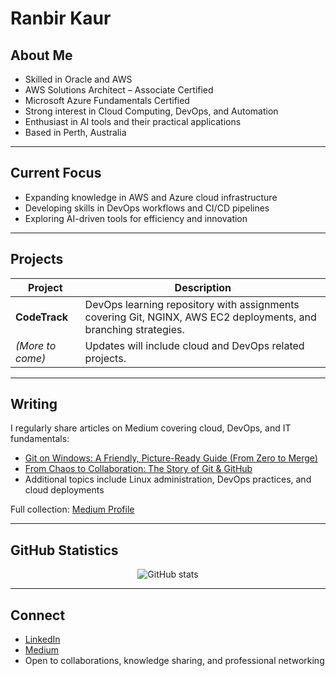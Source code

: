 # Ranbir Kaur

## About Me
- Skilled in Oracle and AWS  
- AWS Solutions Architect – Associate Certified  
- Microsoft Azure Fundamentals Certified  
- Strong interest in Cloud Computing, DevOps, and Automation  
- Enthusiast in AI tools and their practical applications  
- Based in Perth, Australia  

---

## Current Focus
- Expanding knowledge in AWS and Azure cloud infrastructure  
- Developing skills in DevOps workflows and CI/CD pipelines  
- Exploring AI-driven tools for efficiency and innovation  

---

## Projects
| Project | Description |
|---------|-------------|
| **CodeTrack** | DevOps learning repository with assignments covering Git, NGINX, AWS EC2 deployments, and branching strategies. |
| *(More to come)* | Updates will include cloud and DevOps related projects. |

---

## Writing
I regularly share articles on Medium covering cloud, DevOps, and IT fundamentals:  
- [Git on Windows: A Friendly, Picture-Ready Guide (From Zero to Merge)](https://medium.com/@ranbir11/git-on-windows-a-friendly-picture-ready-guide-from-zero-to-merge-🔀)  
- [From Chaos to Collaboration: The Story of Git & GitHub](https://medium.com/@ranbir11/from-chaos-to-collaboration-the-story-of-git-github)  
- Additional topics include Linux administration, DevOps practices, and cloud deployments  

Full collection: [Medium Profile](https://medium.com/@ranbir11)  

---

## GitHub Statistics
<p align="center">
  <img src="https://github-readme-stats.vercel.app/api?username=RanbirKaur11&show_icons=true&theme=default" alt="GitHub stats"/>
</p>

---

## Connect
- [LinkedIn](https://www.linkedin.com/in/ranbirkaur/)  
- [Medium](https://medium.com/@ranbir11)  
- Open to collaborations, knowledge sharing, and professional networking  

